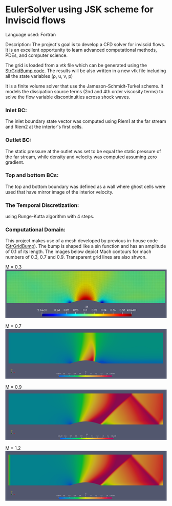 # EulerSolver using JSK scheme for Inviscid flows

Language used: Fortran

Description: 
The project's goal is to develop a CFD solver for inviscid flows. It is an excellent opportunity to learn advanced computational methods, PDEs, and computer science.

The grid is loaded from a vtk file which can be generated using the [StrGridBump code](https://github.com/AhmedHeshamSaad/StrGridBUMP).
The results will be also written in a new vtk file including all the state variables (&rho;, u, v, p)

It is a finite volume solver that use the Jameson-Schmidt-Turkel scheme. It models the dissipation source terms (2nd and 4th order viscosity terms) to solve the flow variable discontinuities across shock waves.

### Inlet BC:              
The inlet boundary state vector was computed using Riem1 at the far stream and Riem2 at the interior's first cells.
### Outlet BC:
The static pressure at the outlet was set to be equal the static pressure of the far stream, while density and velocity was computed assuming zero gradient.
### Top and bottom BCs:
The top and bottom boundary was defined as a wall where ghost cells were used that have mirror image of the interior velocity.

### The Temporal Discretization:
using Runge-Kutta algorithm with 4 steps.

### Computational Domain:
This project makes use of a mesh developed by previous in-house code ([StrGridBump](https://github.com/AhmedHeshamSaad/StrGridBUMP)).
The bump is shaped like a sin function and has an amplitude of 0.1 of its length.
The images below depict Mach contours for mach numbers of 0.3, 0.7 and 0.9.
Transparent grid lines are also shwon.

M = 0.3
![M = 0.3](contours/M0p3.jpg?raw=true)

M = 0.7
![M = 0.7](contours/0p7.png?raw=true)

M = 0.9
![M = 0.9](contours/0p9.png?raw=true)

M = 1.2
![M = 1.2](contours/1p2.png?raw=true)